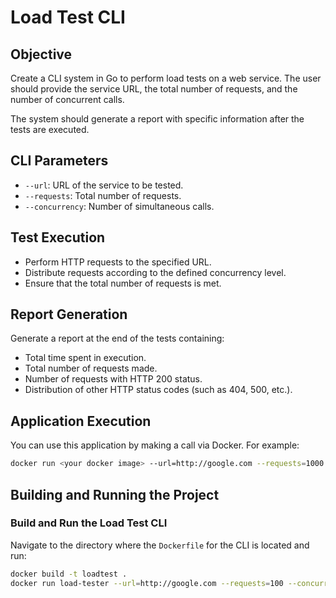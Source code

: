 
# Load Test CLI

## Objective

Create a CLI system in Go to perform load tests on a web service. The user should provide the service URL, the total number of requests, and the number of concurrent calls.

The system should generate a report with specific information after the tests are executed.

## CLI Parameters

- `--url`: URL of the service to be tested.
- `--requests`: Total number of requests.
- `--concurrency`: Number of simultaneous calls.

## Test Execution

- Perform HTTP requests to the specified URL.
- Distribute requests according to the defined concurrency level.
- Ensure that the total number of requests is met.

## Report Generation

Generate a report at the end of the tests containing:
- Total time spent in execution.
- Total number of requests made.
- Number of requests with HTTP 200 status.
- Distribution of other HTTP status codes (such as 404, 500, etc.).

## Application Execution

You can use this application by making a call via Docker. For example:
```bash
docker run <your docker image> --url=http://google.com --requests=1000 --concurrency=10
```


## Building and Running the Project

### Build and Run the Load Test CLI

Navigate to the directory where the `Dockerfile` for the CLI is located and run:

```bash
docker build -t loadtest .
docker run load-tester --url=http://google.com --requests=100 --concurrency=10
```
```
